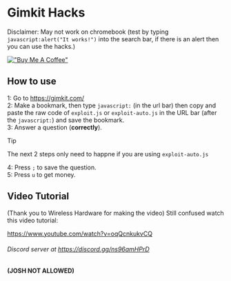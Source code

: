 # Gimkit Hacks

Disclaimer: May not work on chromebook (test by typing `javascript:alert("It works!")` into the search bar, if there is an alert then you can use the hacks.) 

[!["Buy Me A Coffee"](https://www.buymeacoffee.com/assets/img/custom_images/yellow_img.png)](https://www.buymeacoffee.com/nonnin)



## How to use

1: Go to https://gimkit.com/<br>
2: Make a bookmark, then type `javascript:` (in the url bar) then copy and paste the raw code of `exploit.js` or `exploit-auto.js` in the URL bar (after the `javascript:`) and save the bookmark.<br>
3: Answer a question (**correctly**).<br>
> [!TIP]
> The next 2 steps only need to happne if you are using `exploit-auto.js`<br>

4: Press `;` to save the question. <br>
5: Press `u` to get money. <br>

## Video Tutorial

(Thank you to Wireless Hardware for making the video)
Still confused watch this video tutorial:

https://www.youtube.com/watch?v=oqQcnkukvCQ


###### Discord server at https://discord.gg/ns96amHPrD

**(JOSH NOT ALLOWED)**
